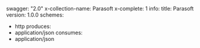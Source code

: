 swagger: "2.0"
x-collection-name: Parasoft
x-complete: 1
info:
  title: Parasoft
  version: 1.0.0
schemes:
- http
produces:
- application/json
consumes:
- application/json